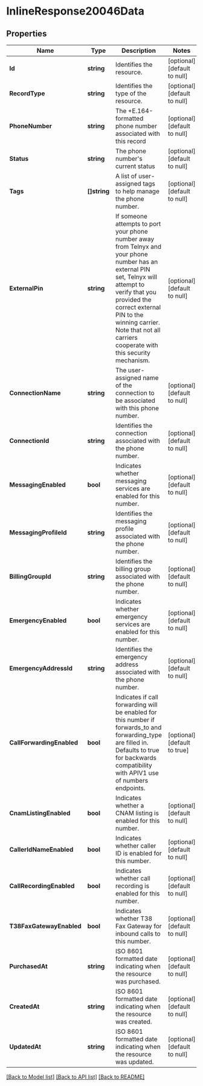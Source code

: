 # InlineResponse20046Data

## Properties
Name | Type | Description | Notes
------------ | ------------- | ------------- | -------------
**Id** | **string** | Identifies the resource. | [optional] [default to null]
**RecordType** | **string** | Identifies the type of the resource. | [optional] [default to null]
**PhoneNumber** | **string** | The +E.164-formatted phone number associated with this record | [optional] [default to null]
**Status** | **string** | The phone number&#x27;s current status | [optional] [default to null]
**Tags** | **[]string** | A list of user-assigned tags to help manage the phone number. | [optional] [default to null]
**ExternalPin** | **string** | If someone attempts to port your phone number away from Telnyx and your phone number has an external PIN set, Telnyx will attempt to verify that you provided the correct external PIN to the winning carrier. Note that not all carriers cooperate with this security mechanism. | [optional] [default to null]
**ConnectionName** | **string** | The user-assigned name of the connection to be associated with this phone number. | [optional] [default to null]
**ConnectionId** | **string** | Identifies the connection associated with the phone number. | [optional] [default to null]
**MessagingEnabled** | **bool** | Indicates whether messaging services are enabled for this number. | [optional] [default to null]
**MessagingProfileId** | **string** | Identifies the messaging profile associated with the phone number. | [optional] [default to null]
**BillingGroupId** | **string** | Identifies the billing group associated with the phone number. | [optional] [default to null]
**EmergencyEnabled** | **bool** | Indicates whether emergency services are enabled for this number. | [optional] [default to null]
**EmergencyAddressId** | **string** | Identifies the emergency address associated with the phone number. | [optional] [default to null]
**CallForwardingEnabled** | **bool** | Indicates if call forwarding will be enabled for this number if forwards_to and forwarding_type are filled in. Defaults to true for backwards compatibility with APIV1 use of numbers endpoints. | [optional] [default to true]
**CnamListingEnabled** | **bool** | Indicates whether a CNAM listing is enabled for this number. | [optional] [default to null]
**CallerIdNameEnabled** | **bool** | Indicates whether caller ID is enabled for this number. | [optional] [default to null]
**CallRecordingEnabled** | **bool** | Indicates whether call recording is enabled for this number. | [optional] [default to null]
**T38FaxGatewayEnabled** | **bool** | Indicates whether T38 Fax Gateway for inbound calls to this number. | [optional] [default to null]
**PurchasedAt** | **string** | ISO 8601 formatted date indicating when the resource was purchased. | [optional] [default to null]
**CreatedAt** | **string** | ISO 8601 formatted date indicating when the resource was created. | [optional] [default to null]
**UpdatedAt** | **string** | ISO 8601 formatted date indicating when the resource was updated. | [optional] [default to null]

[[Back to Model list]](../README.md#documentation-for-models) [[Back to API list]](../README.md#documentation-for-api-endpoints) [[Back to README]](../README.md)

